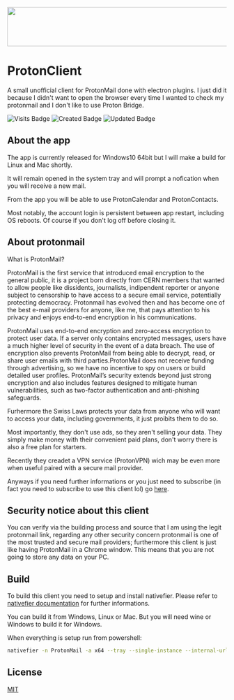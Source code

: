 <p align="center">
    <a href="https://go.getproton.me/SHJF?file_id=968" target="_blank"><img src="https://media.go2speed.org/brand/files/proton/26/PM-728x90.png" width="728" height="90" border="0" /></a><img src="https://go.getproton.me/aff_i?offer_id=26&file_id=968&aff_id=2299&tiny_url=1" width="0" height="0" style="position:absolute;visibility:hidden;" border="0" />
</p>

# ProtonClient
A small unofficial client for ProtonMail done with electron plugins.
I just did it because I didn't want to open the browser every time I wanted to check my protonmail and I don't like to use Proton Bridge.

![Visits Badge](https://badges.pufler.dev/visits/Steccas/ProtonClient) ![Created Badge](https://badges.pufler.dev/created/Steccas/ProtonClient) ![Updated Badge](https://badges.pufler.dev/updated/Steccas/ProtonClient)

## About the app
The app is currently released for Windows10 64bit but I will make a build for Linux and Mac shortly.

It will remain opened in the system tray and will prompt a nofication when you will receive a new mail.

From the app you will be able to use ProtonCalendar and ProtonContacts.

Most notably, the account login is persistent between app restart, including OS reboots. Of course if you don't log off before closing it.

## About protonmail
What is ProtonMail?

ProtonMail is the first service that introduced email encryption to the general public, it is a project born directly from CERN members that wanted to allow people like dissidents, journalists, indipendent reporter or anyone subject to censorship to have access to a secure email service, potentially protecting democracy. Protonmail has evolved then and has become one of the best e-mail providers for anyone, like me, that pays attention to his privacy and enjoys end-to-end encryption in his communications.

ProtonMail  uses  end-to-end  encryption  and  zero-access encryption to protect user data. If a server only contains encrypted messages, users  have  a  much  higher  level  of  security  in  the  event  of  a  data  breach.  The  use  of  encryption  also  prevents  ProtonMail  from  being  able  to  decrypt,  read,  or  share  user  emails with third parties.ProtonMail  does  not  receive  funding  through  advertising,  so  we  have  no  incentive  to  spy on users or build detailed user profiles. ProtonMail’s security extends beyond just strong encryption and also includes features designed to mitigate human vulnerabilities, such as two-factor authentication and anti-phishing safeguards.

Furhermore the Swiss Laws protects your data from anyone who will want to access your data, including governments, it just proibits them to do so.

Most importantly, they don't use ads, so they aren't selling your data. They simply make money with their convenient paid plans, don't worry there is also a free plan for starters.

Recently they creadet a VPN service (ProtonVPN) wich may be even more when useful paired with a secure mail provider.

Anyways if you need further informations or you just need to subscribe (in fact you need to subscribe to use this client lol) go [here](https://go.getproton.me/SHJF).

## Security notice about this client
You can verify via the building process and source that I am using the legit protonmail link,
regarding any other security concern protonmail is one of the most trusted and secure mail providers;
furthermore this client is just like having ProtonMail in a Chrome window. This means that you are not going to store any data on your PC.

## Build
To build this client you need to setup and install nativefier.
Please refer to [nativefier documentation](https://www.npmjs.com/package/nativefier) for further informations.

You can build it from Windows, Linux or Mac. But you will need wine or Windows to build it for Windows.

When everything is setup run from powershell:

```bash
nativefier -n ProtonMail -a x64 --tray --single-instance --internal-urls "(http(s)?:\/\/.)?(www\.)?([-a-zA-Z0-9@:%_\+.~#?&//=]*)?(protonmail.com)" beta.protonmail.com
```

## License
[MIT](LICENSE)
